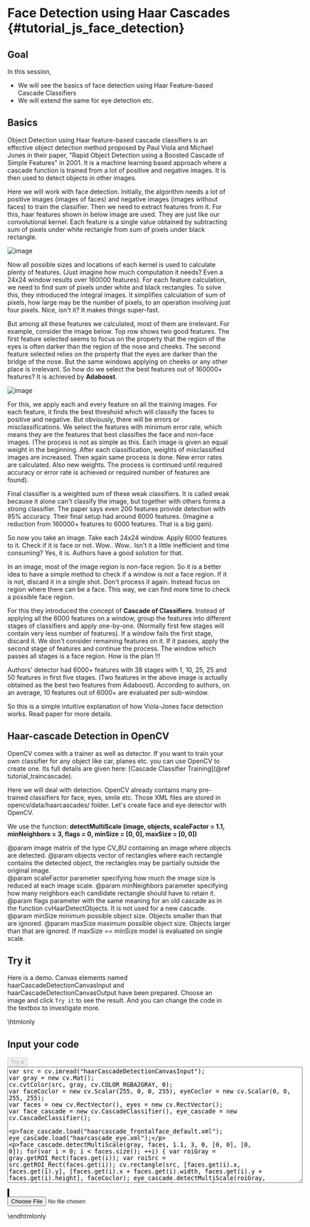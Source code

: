 Face Detection using Haar Cascades {#tutorial_js_face_detection}
==================================

Goal
----

In this session,

-   We will see the basics of face detection using Haar Feature-based Cascade Classifiers
-   We will extend the same for eye detection etc.

Basics
------

Object Detection using Haar feature-based cascade classifiers is an effective object detection
method proposed by Paul Viola and Michael Jones in their paper, "Rapid Object Detection using a
Boosted Cascade of Simple Features" in 2001. It is a machine learning based approach where a cascade
function is trained from a lot of positive and negative images. It is then used to detect objects in
other images.

Here we will work with face detection. Initially, the algorithm needs a lot of positive images
(images of faces) and negative images (images without faces) to train the classifier. Then we need
to extract features from it. For this, haar features shown in below image are used. They are just
like our convolutional kernel. Each feature is a single value obtained by subtracting sum of pixels
under white rectangle from sum of pixels under black rectangle.

![image](images/haar_features.jpg)

Now all possible sizes and locations of each kernel is used to calculate plenty of features. (Just
imagine how much computation it needs? Even a 24x24 window results over 160000 features). For each
feature calculation, we need to find sum of pixels under white and black rectangles. To solve this,
they introduced the integral images. It simplifies calculation of sum of pixels, how large may be
the number of pixels, to an operation involving just four pixels. Nice, isn't it? It makes things
super-fast.

But among all these features we calculated, most of them are irrelevant. For example, consider the
image below. Top row shows two good features. The first feature selected seems to focus on the
property that the region of the eyes is often darker than the region of the nose and cheeks. The
second feature selected relies on the property that the eyes are darker than the bridge of the nose.
But the same windows applying on cheeks or any other place is irrelevant. So how do we select the
best features out of 160000+ features? It is achieved by **Adaboost**.

![image](images/haar.png)

For this, we apply each and every feature on all the training images. For each feature, it finds the
best threshold which will classify the faces to positive and negative. But obviously, there will be
errors or misclassifications. We select the features with minimum error rate, which means they are
the features that best classifies the face and non-face images. (The process is not as simple as
this. Each image is given an equal weight in the beginning. After each classification, weights of
misclassified images are increased. Then again same process is done. New error rates are calculated.
Also new weights. The process is continued until required accuracy or error rate is achieved or
required number of features are found).

Final classifier is a weighted sum of these weak classifiers. It is called weak because it alone
can't classify the image, but together with others forms a strong classifier. The paper says even
200 features provide detection with 95% accuracy. Their final setup had around 6000 features.
(Imagine a reduction from 160000+ features to 6000 features. That is a big gain).

So now you take an image. Take each 24x24 window. Apply 6000 features to it. Check if it is face or
not. Wow.. Wow.. Isn't it a little inefficient and time consuming? Yes, it is. Authors have a good
solution for that.

In an image, most of the image region is non-face region. So it is a better idea to have a simple
method to check if a window is not a face region. If it is not, discard it in a single shot. Don't
process it again. Instead focus on region where there can be a face. This way, we can find more time
to check a possible face region.

For this they introduced the concept of **Cascade of Classifiers**. Instead of applying all the 6000
features on a window, group the features into different stages of classifiers and apply one-by-one.
(Normally first few stages will contain very less number of features). If a window fails the first
stage, discard it. We don't consider remaining features on it. If it passes, apply the second stage
of features and continue the process. The window which passes all stages is a face region. How is
the plan !!!

Authors' detector had 6000+ features with 38 stages with 1, 10, 25, 25 and 50 features in first five
stages. (Two features in the above image is actually obtained as the best two features from
Adaboost). According to authors, on an average, 10 features out of 6000+ are evaluated per
sub-window.

So this is a simple intuitive explanation of how Viola-Jones face detection works. Read paper for
more details.

Haar-cascade Detection in OpenCV
--------------------------------

OpenCV comes with a trainer as well as detector. If you want to train your own classifier for any
object like car, planes etc. you can use OpenCV to create one. Its full details are given here:
[Cascade Classifier Training](@ref tutorial_traincascade).

Here we will deal with detection. OpenCV already contains many pre-trained classifiers for face,
eyes, smile etc. Those XML files are stored in opencv/data/haarcascades/ folder. Let's create face
and eye detector with OpenCV.

We use the function: **detectMultiScale (image, objects, scaleFactor = 1.1, minNeighbors = 3, flags = 0, minSize = [0, 0], maxSize = [0, 0])** 

@param image               matrix of the type CV_8U containing an image where objects are detected. 
@param objects             vector of rectangles where each rectangle contains the detected object, the rectangles may be partially outside the original image.    
@param scaleFactor         parameter specifying how much the image size is reduced at each image scale.
@param minNeighbors        parameter specifying how many neighbors each candidate rectangle should have to retain it.
@param flags               parameter with the same meaning for an old cascade as in the function cvHaarDetectObjects. It is not used for a new cascade.
@param minSize             minimum possible object size. Objects smaller than that are ignored.
@param maxSize             maximum possible object size. Objects larger than that are ignored. If maxSize == minSize model is evaluated on single scale.

Try it
------

Here is a demo. Canvas elements named haarCascadeDetectionCanvasInput and haarCascadeDetectionCanvasOutput have been prepared. Choose an image and
click `Try it` to see the result. And you can change the code in the textbox to investigate more.

\htmlonly
<!DOCTYPE html>
<head>
<style>
canvas {
    border: 1px solid black;
}
.err {
    color: red;
}
</style>
</head>
<body>
<div id="haarCascadeDetectionCodeArea">
<h2>Input your code</h2>
<button id="haarCascadeDetectionTryIt" disabled="true" onclick="haarCascadeDetectionExecuteCode()">Try it</button><br>
<textarea rows="17" cols="80" id="haarCascadeDetectionTestCode" spellcheck="false">
var src = cv.imread("haarCascadeDetectionCanvasInput");
var gray = new cv.Mat();
cv.cvtColor(src, gray, cv.COLOR_RGBA2GRAY, 0);
var faceCoclor = new cv.Scalar(255, 0, 0, 255), eyeCoclor = new cv.Scalar(0, 0, 255, 255);
var faces = new cv.RectVector(), eyes = new cv.RectVector();
var face_cascade = new cv.CascadeClassifier(), eye_cascade = new cv.CascadeClassifier();

face_cascade.load("haarcascade_frontalface_default.xml");
eye_cascade.load("haarcascade_eye.xml");

face_cascade.detectMultiScale(gray, faces, 1.1, 3, 0, [0, 0], [0, 0]);
for(var i = 0; i < faces.size(); ++i)
{
    var roiGray = gray.getROI_Rect(faces.get(i));
    var roiSrc = src.getROI_Rect(faces.get(i));
    cv.rectangle(src, [faces.get(i).x, faces.get(i).y], [faces.get(i).x + faces.get(i).width, faces.get(i).y + faces.get(i).height], faceCoclor);
    eye_cascade.detectMultiScale(roiGray, eyes);
    for (var j = 0; j < eyes.size(); ++j)
    {
        cv.rectangle(roiSrc, [eyes.get(j).x, eyes.get(j).y], [eyes.get(j).x + eyes.get(j).width, eyes.get(j).y + eyes.get(i).height], eyeCoclor);
    }
    roiGray.delete(); roiSrc.delete();
}
cv.imshow("haarCascadeDetectionCanvasOutput", src);
src.delete(); gray.delete(); faceCoclor.delete(); eyeCoclor.delete(); face_cascade.delete(); eye_cascade.delete(); faces.delete(); eyes.delete()
</textarea>
<p class="err" id="haarCascadeDetectionErr"></p>
</div>
<div id="haarCascadeDetectionShowcase">
    <div>
        <canvas id="haarCascadeDetectionCanvasInput"></canvas>
        <canvas id="haarCascadeDetectionCanvasOutput"></canvas>
    </div>
    <input type="file" id="haarCascadeDetectionInput" name="file" />
</div>
<script src="utils.js"></script>
<script async src="opencv.js" id="opencvjs"></script>
<script>
function haarCascadeDetectionExecuteCode() {
    var haarCascadeDetectionText = document.getElementById("haarCascadeDetectionTestCode").value;
    try {
        eval(haarCascadeDetectionText);
        document.getElementById("haarCascadeDetectionErr").innerHTML = " ";
    } catch(err) {
        document.getElementById("haarCascadeDetectionErr").innerHTML = err;
    }
}

loadImageToCanvas("lena.jpg", "haarCascadeDetectionCanvasInput");
var haarCascadeDetectionInputElement = document.getElementById("haarCascadeDetectionInput");
haarCascadeDetectionInputElement.addEventListener("change", haarCascadeDetectionHandleFiles, false);
function haarCascadeDetectionHandleFiles(e) {
    var haarCascadeDetectionUrl = URL.createObjectURL(e.target.files[0]);
    loadImageToCanvas(haarCascadeDetectionUrl, "haarCascadeDetectionCanvasInput");
}

function onReady() {
    document.getElementById("haarCascadeDetectionTryIt").disabled = false;
}
if (typeof cv !== 'undefined') {
    onReady();
} else {
    document.getElementById("opencvjs").onload = onReady;
}

var Module = {
preRun: [function() {
	Module.FS_createPreloadedFile('/', 'haarcascade_eye.xml', 'haarcascade_eye.xml', true, false);
	Module.FS_createPreloadedFile('/', 'haarcascade_frontalface_default.xml', 'haarcascade_frontalface_default.xml', true, false);
	}],
};
</script>
</body>
\endhtmlonly